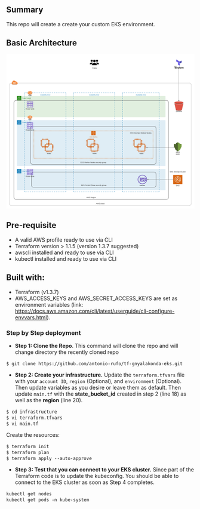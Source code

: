## Summary

This repo will create a create your custom EKS environment.

## Basic Architecture

![Design](.github/img/tf-gnyalakonda.png)

## Pre-requisite

- A valid AWS profile ready to use via CLI
- Terraform version > 1.1.5 (version 1.3.7 suggested)
- awscli installed and ready to use via CLI
- kubectl installed and ready to use via CLI

## Built with:

* Terraform (v1.3.7)
* AWS_ACCESS_KEYS and AWS_SECRET_ACCESS_KEYS are set as environment variables (link: https://docs.aws.amazon.com/cli/latest/userguide/cli-configure-envvars.html).

### Step by Step deployment
* **Step 1: Clone the Repo**. This command will clone the repo and will change directory the recently cloned repo
```shell script
$ git clone https://github.com/antonio-rufo/tf-gnyalakonda-eks.git
```

* **Step 2: Create your infrastructure.** Update the `terraform.tfvars` file with your `account ID`, `region` (Optional), and `environment` (Optional). Then update variables as you desire or leave them as default. Then update `main.tf` with the **state_bucket_id** created in step 2 (line 18) as well as the **region** (line 20).
```shell script
$ cd infrastructure
$ vi terraform.tfvars
$ vi main.tf
```
Create the resources:
```shell script
$ terraform init
$ terraform plan
$ terraform apply --auto-approve
```

* **Step 3: Test that you can connect to your EKS cluster.** Since part of the Terraform code is to update the kubeconfig. You should be able to connect to the EKS cluster as soon as Step 4 completes.
```shell script
kubectl get nodes
kubectl get pods -n kube-system
```
